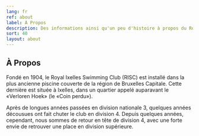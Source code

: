 ```yaml
---
lang: fr
ref: about
label: À Propos
description: Des informations ainsi qu'un peu d'histoire à propos du Royal Ixelles Swimming Club
sort: 40
layout: about
---
```


## À Propos

Fondé en 1904, le Royal Ixelles Swimming Club (RISC) est installé dans la plus ancienne piscine couverte de la région de Bruxelles Capitale. Cette dernière est située à Ixelles, dans un quartier appelé auparavant le «Verloren Hoek» (le «Coin perdu»).

Après de longues années passées en division nationale 3, quelques années décousues ont fait chuter le club en division 4. Depuis quelques années, cependant, nous sommes de retour en tête de division 4, avec une forte envie de retrouver une place en division supérieure.
